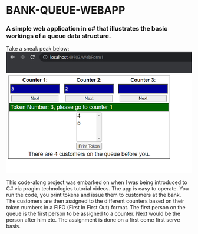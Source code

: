 # BANK-QUEUE-WEBAPP
### A simple web application in c# that illustrates the basic workings of a queue data structure.

Take a sneak peak below:
![!Queue Pics](https://github.com/Tchybooxur/BANK-QUEUE-WEBAPP/blob/master/QueueWebAppSnapshot.png?raw=true)  

This code-along project was embarked on when I was being introduced to C# via pragim technologies tutorial videos.
The app is easy to operate. You run the code, you print tokens and issue them to customers at the bank. The customers are then assigned to
the different counters based on their token numbers in a FIFO (First In First Out) format. The first person on the queue is the first person
to be assigned to a counter. Next would be the person after him etc. The assignment is done on a first come first serve basis.
